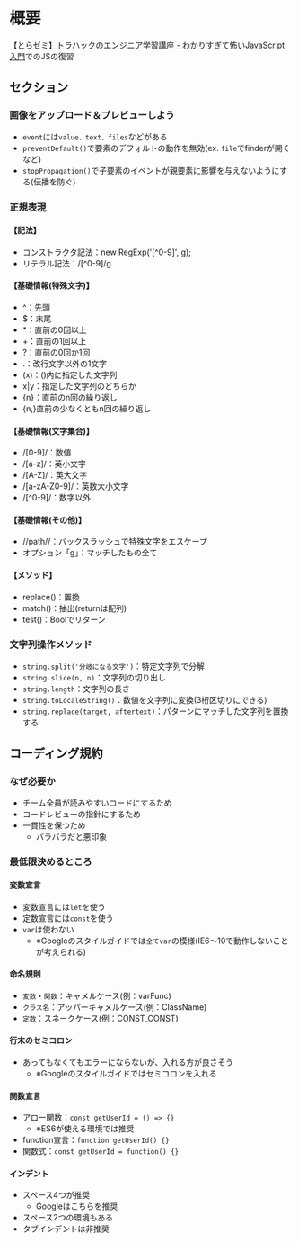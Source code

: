 # 概要

[【とらゼミ】トラハックのエンジニア学習講座 - わかりすぎて怖いJavaScript入門](https://www.youtube.com/watch?v=EXxIVEC72mU&list=PLX8Rsrpnn3IVvcPCZTixO7Pf5lAGoyNOA)でのJSの復習

## セクション

### 画像をアップロード＆プレビューしよう
* `event`には`value、text、files`などがある
* `preventDefault()`で要素のデフォルトの動作を無効(ex. `file`でfinderが開くなど)
* `stopPropagation()`で子要素のイベントが親要素に影響を与えないようにする(伝播を防ぐ)

### 正規表現
#### 【記法】
 * コンストラクタ記法：new RegExp('[^0-9]', g);
 * リテラル記法：/[^0-9]/g

#### 【基礎情報(特殊文字)】
 * ^：先頭
 * $：末尾
 * *：直前の0回以上
 * +：直前の1回以上
 * ?：直前の0回か1回
 * .：改行文字以外の1文字
 * (x)：()内に指定した文字列
 * x|y：指定した文字列のどちらか
 * {n}：直前のn回の繰り返し
 * {n,}直前の少なくともn回の繰り返し

#### 【基礎情報(文字集合)】
 * /[0-9]/：数値
 * /[a-z]/：英小文字
 * /[A-Z]/：英大文字
 * /[a-zA-Z0-9]/：英数大小文字
 * /[^0-9]/：数字以外

#### 【基礎情報(その他)】
 * /\/path\//：バックスラッシュで特殊文字をエスケープ
 * オプション「g」：マッチしたもの全て

#### 【メソッド】
 * replace()：置換
 * match()：抽出(returnは配列)
 * test()：Boolでリターン

### 文字列操作メソッド
* `string.split('分岐になる文字')`：特定文字列で分解
* `string.slice(n, n)`：文字列の切り出し
* `string.length`：文字列の長さ
* `string.toLocaleString()`：数値を文字列に変換(3桁区切りにできる)
* `string.replace(target, aftertext)`：パターンにマッチした文字列を置換する

## コーディング規約

### なぜ必要か
* チーム全員が読みやすいコードにするため
* コードレビューの指針にするため
* 一貫性を保つため
  * バラバラだと悪印象

### 最低限決めるところ
#### 変数宣言
* 変数宣言には`let`を使う
* 定数宣言には`const`を使う
* `var`は使わない
  * ※Googleのスタイルガイドでは`全てvar`の模様(IE6〜10で動作しないことが考えられる)

#### 命名規則
* `変数`・`関数`：キャメルケース(例：varFunc)
* `クラス名`：アッパーキャメルケース(例：ClassName)
* `定数`：スネークケース(例：CONST_CONST)

#### 行末のセミコロン
* あってもなくてもエラーにならないが、入れる方が良さそう
  * ※Googleのスタイルガイドではセミコロンを入れる

#### 関数宣言
* アロー関数：`const getUserId = () => {}`
  * ※ES6が使える環境では推奨
* function宣言：`function getUserId() {}`
* 関数式：`const getUserId = function() {}`

#### インデント
* スペース4つが推奨
  * Googleはこちらを推奨
* スペース2つの環境もある
* タブインデントは非推奨